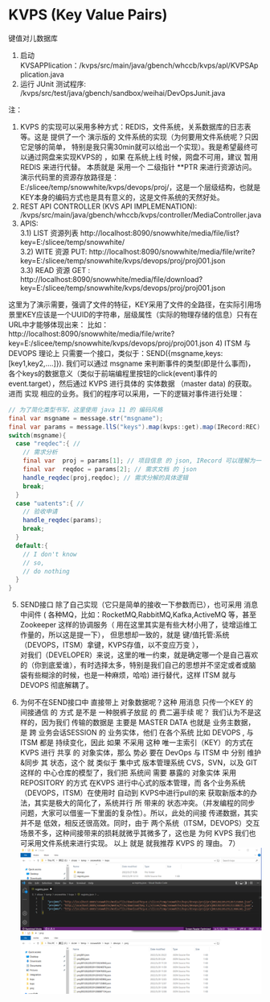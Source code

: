 # KVPS (Key Value Pairs)
键值对儿数据库

1) 启动 KVSAPPlication：/kvps/src/main/java/gbench/whccb/kvps/apl/KVPSApplication.java
2) 运行 JUnit 测试程序: /kvps/src/test/java/gbench/sandbox/weihai/DevOpsJunit.java

注：
1) KVPS 的实现可以采用多种方式：REDIS，文件系统，关系数据库的日志表 等。这是 提供了一个 演示版的 文件系统的实现（为何要用文件系统呢？只因它足够的简单，
特别是我只需30min就可以给出一个实现）。我是希望最终可以通过网盘来实现KVPS的 ，如果 在系统上线 时候，网盘不可用，建议 暂用 REDIS 来进行代替。
本质就是 采用一个 二级指针 **PTR  来进行资源访问。
演示代码里的资源存放路径是：E:/slicee/temp/snowwhite/kvps/devops/proj/，这是一个层级结构，也就是KEY本身的编码方式也是具有意义的，这是文件系统的天然好处。
2) REST API CONTROLLER (KVS API IMPLEMENATION): /kvps/src/main/java/gbench/whccb/kvps/controller/MediaController.java
3) APIS:  
  3.1) LIST 资源列表 http://localhost:8090/snowwhite/media/file/list?key=E:/slicee/temp/snowwhite/  
  3.2) WITE 资源 PUT: http://localhost:8090/snowwhite/media/file/write?key=E:/slicee/temp/snowwhite/kvps/devops/proj/proj001.json  
  3.3) READ 资源 GET : http://localhost:8090/snowwhite/media/file/download?key=E:/slicee/temp/snowwhite/kvps/devops/proj/proj001.json    

这里为了演示需要，强调了文件的特征，KEY采用了文件的全路径，在实际引用场景里KEY应该是一个UUID的字符串，层级属性（实际的物理存储的信息）只有在URL中才能够体现出来：
比如：http://localhost:8090/snowwhite/media/file/write?key=E:/slicee/temp/snowwhite/kvps/devops/proj/proj001.json
4) ITSM 与 DEVOPS 理论上 只需要一个接口，类似于：SEND({msgname,keys:[key1,key2,....]}).
我们可以通过 msgname 来判断事件的类型(即是什么事而)，各个keys的数据意义（类似于前端编程里按钮的click(event)事件的event.target），然后通过 KVPS 进行具体的
实体数据 （master data) 的获取。进而 实现 相应的业务。我们的程序可以采用，一下的逻辑对事件进行处理：  
```java   
// 为了简化类型书写，这里使用 java 11 的 编码风格
final var msgname = message.str("msgname");  
final var params = message.llS("keys").map(kvps::get).map(IRecord:REC).toArray(IRecord[]::new);  
switch(msgname){  
  case "reqdec":{ //  
    // 需求分析  
    final var  proj = params[1]; // 项目信息 的 json, IRecord 可以理解为一个 JAVA 实现 的 JS的Object 模型。  
    final var  reqdoc = params[2]; // 需求文档 的 json  
    handle_reqdec(proj,reqdoc); // 需求分解的具体逻辑  
    break;  
  }  
  case "uatents":{ //  
    // 验收申请  
    handle_reqdec(params);  
    break;  
  }  
  default:{
    // I don't know 
    // so,
    // do nothing
  }
}  
```
5) SEND接口 除了自己实现（它只是简单的接收一下参数而已），也可采用 消息中间件 ( 
  各种MQ，比如：RocketMQ,RabbitMQ,Kafka,ActiveMQ 等，甚至 Zookeeper 这样的协调服务（ 用在这里其实是有些大材小用了，徒增运维工作量的，所以这是提一下），
  但思想却一致的，就是 键/值托管:系统（DEVOPS，ITSM）拿键，KVPS存值，以不变应万变 ），  
  对我们（DEVELOPER）来说，这里的唯一约束，就是确定哪一个是自己喜欢的（你到底爱谁），有时选择太多，特别是我们自己的思想并不坚定或者或脑袋有些糊涂的时候，也是一种麻烦，哈哈) 
进行替代，这样 ITSM 就与 DEVOPS 彻底解耦了。

6) 为何不在SEND接口中 直接带上 对象数据呢？这种 用消息 只传一个KEY 的 间接通信 的 方式 是不是 一种脱裤子放屁 的 费二遍手续 呢？
我们认为不是这样的，因为我们 传输的数据是 主要是 MASTER DATA 也就是 业务主数据，是 跨 业务会话SESSION 的 业务实体，他们 在各个系统
比如 DEVOPS , 与 ITSM 都是 持续变化，因此 如果 不采用 这种 唯一主索引（KEY）的方式在KVPS 进行 共享 的 对象实体，那么 势必 要在 DevOps
与 ITSM 中 分别 维护&同步 其 状态，这个 就 类似于 集中式 版本管理系统 CVS，SVN，以及 GIT 这样的 中心仓库的模型了，我们把  系统间 需要
暴露的 对象实体 采用 REPOSITORY 的方式 在KVPS 进行中心式的版本管理，而 各个业务系统（DEVOPS，ITSM）在使用时 自动到 KVPS中进行pull的来
获取新版本的办法，其实是极大的简化了，系统并行 所 带来的 状态冲突。（并发编程的同步问题，大家可以借鉴一下里面的复杂性）。所以，此处的间接
传递数据，其实 并不是 低效，相反还很高效。同时，由于 两个系统（ITSM，DEVOPS）交互场景不多，这种间接带来的损耗就微乎其微多了，这也是 为何 
KVPS 我们也可采用文件系统来进行实现。
以上 就是 就我推荐 KVPS 的 理由。
7）![KVPS 存储结构](/imgs/kvps%20structure%20dump.png)
